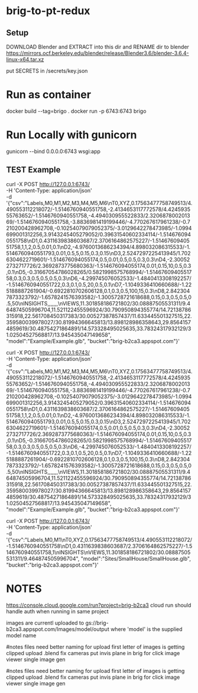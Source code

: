 # brig-to-pt-redux
## Setup
DOWNLOAD Blender and EXTRACT into this dir and RENAME dir to blender
https://mirrors.ocf.berkeley.edu/blender/release/Blender3.6/blender-3.6.4-linux-x64.tar.xz

put SECRETS in /secrets/key.json

# Run as container
docker build --tag=brigo .
docker run -p 6743:6743 brigo

# Run Locally with gunicorn
gunicorn --bind 0.0.0.0:6743 wsgi:app

## TEST Example
curl -X POST http://127.0.0.1:6743/ \
-H 'Content-Type: application/json' \
-d '{"csv":"Labels,M0,M1,M2,M3,M4,M5,M6\\nT0,XYZ,0.17563477758749513/4.490553112218072/-1.5146760940551758,-2.4134653117772578/4.424593555763652/-1.5146760940551758,-4.494030955522833/2.320687800201369/-1.5146760940551758,-3.8836981419199446/-4.770267617961238/-0.7210200428962708,-0.10254079079052375/-3.0129642278473985/-1.0994699001312256,3.9143245405279052/0.39631540602334114/-1.5146760940551758\\nD1,0.4311639838603687/2.3706164862575227/-1.5146760940551758,1,1,2,0.5,0.01,0.1\\nD2,-4.9760013686234394/4.898032086315533/-1.5146760940551793,0.01,0.5,5,0.15,0.3,0.15\\nD3,2.5247297225413945/1.7026304622719601/-1.514676094055174,0.5,0.01,0.5,0.5,0.3,0.3\\nD4,-2.300522732717726/2.3692873775680363/-1.514676094055174,0.01,0.15,10,0.5,0.3,0.1\\nD5,-0.31667054786028265/0.5821998575768994/-1.5146760940551758,0.3,0.3,0.5,0.5,0.5,0.3\\nD6,-4.299745076052533/-1.4840413308192257/-1.5146760940551722,0.3,0.1,0.5,20,0.5,0.1\\nD7,-1.1049336410660688/-1.225188887261904/-0.6922810702606128,0.1,0.3,0.5,100,15,0.3\\nD8,2.8423047873323792/-1.6578241576393582/-1.3005728721618688,0.15,0.3,0.5,0.5,0.5,50\\nINSIGHTS,,,,,,,\\nVIEWS,11.301858186721802/30.08887505531311/9.464874505996704,11.521122455596924/30.790950894355774/14.72138786315918,22.561708450317383/30.00527387857437/11.633445501327515,22.359580039978027/30.81994366645813/13.898128986358643,29.85641574859619/30.48754271864891/14.573328495025635,33.78324317932129/31.02504527568817/13.945435047149658", "model":"Example/Example.glb", "bucket":"brig-b2ca3.appspot.com"}'

curl -X POST http://127.0.0.1:6743/ \
-H 'Content-Type: application/json' \
-d '{"csv":"Labels,M0,M1,M2,M3,M4,M5,M6\nT0,XYZ,0.17563477758749513/4.490553112218072/-1.5146760940551758,-2.4134653117772578/4.424593555763652/-1.5146760940551758,-4.494030955522833/2.320687800201369/-1.5146760940551758,-3.8836981419199446/-4.770267617961238/-0.7210200428962708,-0.10254079079052375/-3.0129642278473985/-1.0994699001312256,3.9143245405279052/0.39631540602334114/-1.5146760940551758\nD1,0.4311639838603687/2.3706164862575227/-1.5146760940551758,1,1,2,0.5,0.01,0.1\nD2,-4.9760013686234394/4.898032086315533/-1.5146760940551793,0.01,0.5,5,0.15,0.3,0.15\nD3,2.5247297225413945/1.7026304622719601/-1.514676094055174,0.5,0.01,0.5,0.5,0.3,0.3\nD4,-2.300522732717726/2.3692873775680363/-1.514676094055174,0.01,0.15,10,0.5,0.3,0.1\nD5,-0.31667054786028265/0.5821998575768994/-1.5146760940551758,0.3,0.3,0.5,0.5,0.5,0.3\nD6,-4.299745076052533/-1.4840413308192257/-1.5146760940551722,0.3,0.1,0.5,20,0.5,0.1\nD7,-1.1049336410660688/-1.225188887261904/-0.6922810702606128,0.1,0.3,0.5,100,15,0.3\nD8,2.8423047873323792/-1.6578241576393582/-1.3005728721618688,0.15,0.3,0.5,0.5,0.5,50\nINSIGHTS,,,,,,,\nVIEWS,11.301858186721802/30.08887505531311/9.464874505996704,11.521122455596924/30.790950894355774/14.72138786315918,22.561708450317383/30.00527387857437/11.633445501327515,22.359580039978027/30.81994366645813/13.898128986358643,29.85641574859619/30.48754271864891/14.573328495025635,33.78324317932129/31.02504527568817/13.945435047149658", "model":"Example/Example.glb", "bucket":"brig-b2ca3.appspot.com"}'

curl -X POST http://127.0.0.1:6743/ \
-H 'Content-Type: application/json' \
-d '{"csv":"Labels,M0,M1\nT0,XYZ,0.17563477758749513/4.490553112218072/-1.5146760940551758\nD1,0.4311639838603687/2.3706164862575227/-1.5146760940551758,1\nINSIGHTS\nVIEWS,11.301858186721802/30.08887505531311/9.464874505996704", "model":"Sites/SmallHouse/SmallHouse.glb", "bucket":"brig-b2ca3.appspot.com"}'



# NOTES
https://console.cloud.google.com/run?project=brig-b2ca3
cloud run should handle auth when running in same project

images are currentl uploaded to 
gs://brig-b2ca3.appspot.com/Images/model/output
where 'model' is the supplied model name

#notes
files need better naming for upload
first letter of images is getting clipped
upload .blend
fix cameras
put invis plane in brig for click
image viewer
single image gen

#notes
files need better naming for upload
first letter of images is getting clipped
upload .blend
fix cameras
put invis plane in brig for click
image viewer
single image gen